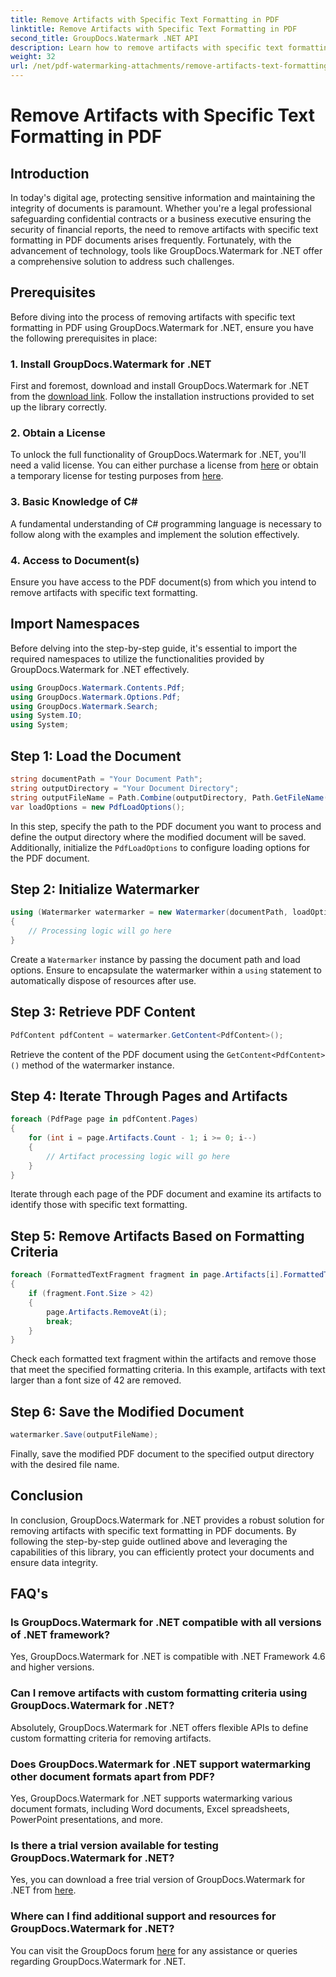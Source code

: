 ```yaml
---
title: Remove Artifacts with Specific Text Formatting in PDF
linktitle: Remove Artifacts with Specific Text Formatting in PDF
second_title: GroupDocs.Watermark .NET API
description: Learn how to remove artifacts with specific text formatting in PDF using GroupDocs.Watermark for .NET. Follow our step-by-step guide.
weight: 32
url: /net/pdf-watermarking-attachments/remove-artifacts-text-formatting-pdf/
---
```


# Remove Artifacts with Specific Text Formatting in PDF

## Introduction
In today's digital age, protecting sensitive information and maintaining the integrity of documents is paramount. Whether you're a legal professional safeguarding confidential contracts or a business executive ensuring the security of financial reports, the need to remove artifacts with specific text formatting in PDF documents arises frequently. Fortunately, with the advancement of technology, tools like GroupDocs.Watermark for .NET offer a comprehensive solution to address such challenges.
## Prerequisites
Before diving into the process of removing artifacts with specific text formatting in PDF using GroupDocs.Watermark for .NET, ensure you have the following prerequisites in place:
### 1. Install GroupDocs.Watermark for .NET
First and foremost, download and install GroupDocs.Watermark for .NET from the [download link](https://releases.groupdocs.com/Watermark/net/). Follow the installation instructions provided to set up the library correctly.
### 2. Obtain a License
To unlock the full functionality of GroupDocs.Watermark for .NET, you'll need a valid license. You can either purchase a license from [here](https://purchase.groupdocs.com/buy) or obtain a temporary license for testing purposes from [here](https://purchase.groupdocs.com/temporary-license/).
### 3. Basic Knowledge of C#
A fundamental understanding of C# programming language is necessary to follow along with the examples and implement the solution effectively.
### 4. Access to Document(s)
Ensure you have access to the PDF document(s) from which you intend to remove artifacts with specific text formatting.

## Import Namespaces
Before delving into the step-by-step guide, it's essential to import the required namespaces to utilize the functionalities provided by GroupDocs.Watermark for .NET effectively.
```csharp
using GroupDocs.Watermark.Contents.Pdf;
using GroupDocs.Watermark.Options.Pdf;
using GroupDocs.Watermark.Search;
using System.IO;
using System;
```
## Step 1: Load the Document
```csharp
string documentPath = "Your Document Path";
string outputDirectory = "Your Document Directory";
string outputFileName = Path.Combine(outputDirectory, Path.GetFileName(documentPath));
var loadOptions = new PdfLoadOptions();
```
In this step, specify the path to the PDF document you want to process and define the output directory where the modified document will be saved. Additionally, initialize the `PdfLoadOptions` to configure loading options for the PDF document.
## Step 2: Initialize Watermarker
```csharp
using (Watermarker watermarker = new Watermarker(documentPath, loadOptions))
{
    // Processing logic will go here
}
```
Create a `Watermarker` instance by passing the document path and load options. Ensure to encapsulate the watermarker within a `using` statement to automatically dispose of resources after use.
## Step 3: Retrieve PDF Content
```csharp
PdfContent pdfContent = watermarker.GetContent<PdfContent>();
```
Retrieve the content of the PDF document using the `GetContent<PdfContent>()` method of the watermarker instance.
## Step 4: Iterate Through Pages and Artifacts
```csharp
foreach (PdfPage page in pdfContent.Pages)
{
    for (int i = page.Artifacts.Count - 1; i >= 0; i--)
    {
        // Artifact processing logic will go here
    }
}
```
Iterate through each page of the PDF document and examine its artifacts to identify those with specific text formatting.
## Step 5: Remove Artifacts Based on Formatting Criteria
```csharp
foreach (FormattedTextFragment fragment in page.Artifacts[i].FormattedTextFragments)
{
    if (fragment.Font.Size > 42)
    {
        page.Artifacts.RemoveAt(i);
        break;
    }
}
```
Check each formatted text fragment within the artifacts and remove those that meet the specified formatting criteria. In this example, artifacts with text larger than a font size of 42 are removed.
## Step 6: Save the Modified Document
```csharp
watermarker.Save(outputFileName);
```
Finally, save the modified PDF document to the specified output directory with the desired file name.

## Conclusion
In conclusion, GroupDocs.Watermark for .NET provides a robust solution for removing artifacts with specific text formatting in PDF documents. By following the step-by-step guide outlined above and leveraging the capabilities of this library, you can efficiently protect your documents and ensure data integrity.
## FAQ's
### Is GroupDocs.Watermark for .NET compatible with all versions of .NET framework?
Yes, GroupDocs.Watermark for .NET is compatible with .NET Framework 4.6 and higher versions.
### Can I remove artifacts with custom formatting criteria using GroupDocs.Watermark for .NET?
Absolutely, GroupDocs.Watermark for .NET offers flexible APIs to define custom formatting criteria for removing artifacts.
### Does GroupDocs.Watermark for .NET support watermarking other document formats apart from PDF?
Yes, GroupDocs.Watermark for .NET supports watermarking various document formats, including Word documents, Excel spreadsheets, PowerPoint presentations, and more.
### Is there a trial version available for testing GroupDocs.Watermark for .NET?
Yes, you can download a free trial version of GroupDocs.Watermark for .NET from [here](https://releases.groupdocs.com/).
### Where can I find additional support and resources for GroupDocs.Watermark for .NET?
You can visit the GroupDocs forum [here](https://forum.groupdocs.com/c/watermark/19) for any assistance or queries regarding GroupDocs.Watermark for .NET.
